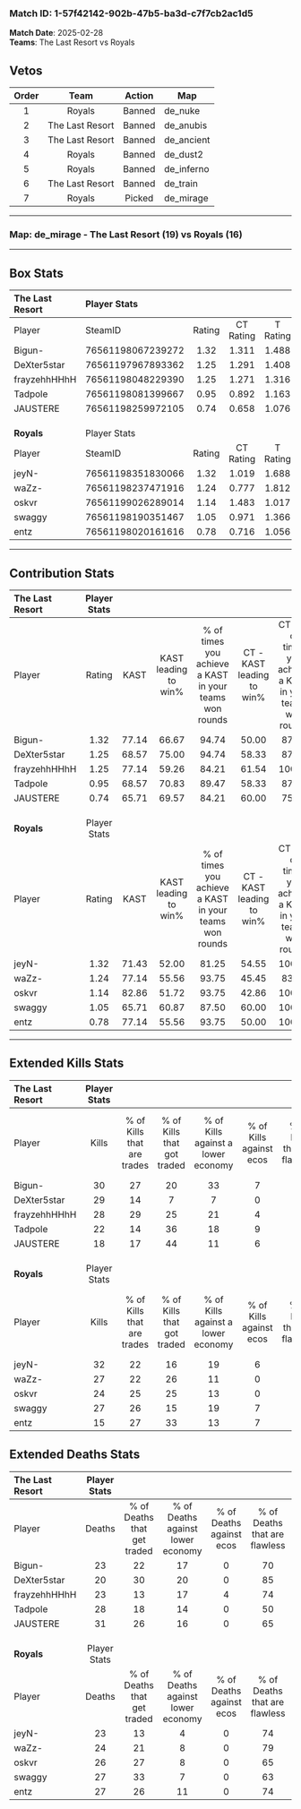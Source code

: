 ### Match ID: 1-57f42142-902b-47b5-ba3d-c7f7cb2ac1d5  
**Match Date**: 2025-02-28  
**Teams**: The Last Resort vs Royals  

## Vetos  

| Order | Team | Action | Map |
| :---: | :--: | :----: | --- |
| 1 | Royals | Banned | de_nuke |
| 2 | The Last Resort | Banned | de_anubis |
| 3 | The Last Resort | Banned | de_ancient |
| 4 | Royals | Banned | de_dust2 |
| 5 | Royals | Banned | de_inferno |
| 6 | The Last Resort | Banned | de_train |
| 7 | Royals | Picked | de_mirage |

---  

### **Map**: de_mirage - The Last Resort (19) vs Royals (16)  
---  

## Box Stats  

| **The Last Resort** | Player Stats      |        |           |          |       |      |       |         |        |      |     |
| :- | :- | :-: | :-: | :-: | :-: | :-: | :-: | :-: | :-: | :-: | :-: |
| Player              | SteamID           | Rating | CT Rating | T Rating | KAST  | ADR  | Kills | Assists | Deaths | K/D  | HS% |
| Bigun-              | 76561198067239272 |  1.32  |   1.311   |  1.488   | 77.14 | 88.0 |  30   |    8    |   23   | 1.30 | 70  |
| DeXter5star         | 76561197967893362 |  1.25  |   1.291   |  1.408   | 68.57 | 81.1 |  29   |    7    |   20   | 1.45 | 20  |
| frayzehhHHhH        | 76561198048229390 |  1.25  |   1.271   |  1.316   | 77.14 | 80.3 |  28   |   11    |   23   | 1.22 | 39  |
| Tadpole             | 76561198081399667 |  0.95  |   0.892   |  1.163   | 68.57 | 75.0 |  22   |   10    |   28   | 0.79 | 68  |
| JAUSTERE            | 76561198259972105 |  0.74  |   0.658   |  1.076   | 65.71 | 59.8 |  18   |   12    |   31   | 0.58 | 61  |
|                     |                   |        |           |          |       |      |       |         |        |      |     |
|                     |                   |        |           |          |       |      |       |         |        |      |     |
|                     |                   |        |           |          |       |      |       |         |        |      |     |
| **Royals**          | Player Stats      |        |           |          |       |      |       |         |        |      |     |
| Player              | SteamID           | Rating | CT Rating | T Rating | KAST  | ADR  | Kills | Assists | Deaths | K/D  | HS% |
| jeyN-               | 76561198351830066 |  1.32  |   1.019   |  1.688   | 71.43 | 87.9 |  32   |    4    |   23   | 1.39 | 28  |
| waZz-               | 76561198237471916 |  1.24  |   0.777   |  1.812   | 77.14 | 88.9 |  27   |   12    |   24   | 1.13 | 88  |
| oskvr               | 76561199026289014 |  1.14  |   1.483   |  1.017   | 82.86 | 79.0 |  24   |    7    |   26   | 0.92 | 33  |
| swaggy              | 76561198190351467 |  1.05  |   0.971   |  1.366   | 65.71 | 76.3 |  27   |    4    |   27   | 1.00 | 55  |
| entz                | 76561198020161616 |  0.78  |   0.716   |  1.056   | 77.14 | 56.4 |  15   |    7    |   27   | 0.56 | 73  |
---  

## Contribution Stats  

| **The Last Resort** | Player Stats |       |                      |                                                        |                           |                                                             |                          |                                                            |
| :- | :-: | :-: | :-: | :-: | :-: | :-: | :-: | :-: |
| Player              |    Rating    | KAST  | KAST leading to win% | % of times you achieve a KAST in your teams won rounds | CT - KAST leading to win% | CT - % of times you achieve a KAST in your teams won rounds | T - KAST leading to win% | T - % of times you achieve a KAST in your teams won rounds |
| Bigun-              |     1.32     | 77.14 |        66.67         |                         94.74                          |           50.00           |                            87.50                            |          84.62           |                           100.00                           |
| DeXter5star         |     1.25     | 68.57 |        75.00         |                         94.74                          |           58.33           |                            87.50                            |          91.67           |                           100.00                           |
| frayzehhHHhH        |     1.25     | 77.14 |        59.26         |                         84.21                          |           61.54           |                           100.00                            |          57.14           |                           72.73                            |
| Tadpole             |     0.95     | 68.57 |        70.83         |                         89.47                          |           58.33           |                            87.50                            |          83.33           |                           90.91                            |
| JAUSTERE            |     0.74     | 65.71 |        69.57         |                         84.21                          |           60.00           |                            75.00                            |          76.92           |                           90.91                            |
|                     |              |       |                      |                                                        |                           |                                                             |                          |                                                            |
|                     |              |       |                      |                                                        |                           |                                                             |                          |                                                            |
|                     |              |       |                      |                                                        |                           |                                                             |                          |                                                            |
| **Royals**          | Player Stats |       |                      |                                                        |                           |                                                             |                          |                                                            |
| Player              |    Rating    | KAST  | KAST leading to win% | % of times you achieve a KAST in your teams won rounds | CT - KAST leading to win% | CT - % of times you achieve a KAST in your teams won rounds | T - KAST leading to win% | T - % of times you achieve a KAST in your teams won rounds |
| jeyN-               |     1.32     | 71.43 |        52.00         |                         81.25                          |           54.55           |                           100.00                            |          50.00           |                           70.00                            |
| waZz-               |     1.24     | 77.14 |        55.56         |                         93.75                          |           45.45           |                            83.33                            |          62.50           |                           100.00                           |
| oskvr               |     1.14     | 82.86 |        51.72         |                         93.75                          |           42.86           |                           100.00                            |          60.00           |                           90.00                            |
| swaggy              |     1.05     | 65.71 |        60.87         |                         87.50                          |           60.00           |                           100.00                            |          61.54           |                           80.00                            |
| entz                |     0.78     | 77.14 |        55.56         |                         93.75                          |           50.00           |                           100.00                            |          60.00           |                           90.00                            |
---  

## Extended Kills Stats  

| **The Last Resort** | Player Stats |                            |                            |                                    |                         |                              |                                 |                                       |                    |           |
| :- | :-: | :-: | :-: | :-: | :-: | :-: | :-: | :-: | :-: | :-: |
| Player              |    Kills     | % of Kills that are trades | % of Kills that got traded | % of Kills against a lower economy | % of Kills against ecos | % of Kills that are flawless | % of Kills that are close duels | % of Kills that are assisted by flash | Pistol Round Kills | AWP Kills |
| Bigun-              |      30      |             27             |             20             |                 33                 |            7            |              60              |                7                |                   7                   |         2          |     0     |
| DeXter5star         |      29      |             14             |             7              |                 7                  |            0            |              72              |                0                |                   0                   |         1          |    18     |
| frayzehhHHhH        |      28      |             29             |             25             |                 21                 |            4            |              75              |                7                |                   0                   |         0          |    12     |
| Tadpole             |      22      |             14             |             36             |                 18                 |            9            |              77              |                5                |                   0                   |         3          |     0     |
| JAUSTERE            |      18      |             17             |             44             |                 11                 |            6            |              61              |                0                |                  11                   |         2          |     0     |
|                     |              |                            |                            |                                    |                         |                              |                                 |                                       |                    |           |
|                     |              |                            |                            |                                    |                         |                              |                                 |                                       |                    |           |
|                     |              |                            |                            |                                    |                         |                              |                                 |                                       |                    |           |
| **Royals**          | Player Stats |                            |                            |                                    |                         |                              |                                 |                                       |                    |           |
| Player              |    Kills     | % of Kills that are trades | % of Kills that got traded | % of Kills against a lower economy | % of Kills against ecos | % of Kills that are flawless | % of Kills that are close duels | % of Kills that are assisted by flash | Pistol Round Kills | AWP Kills |
| jeyN-               |      32      |             22             |             16             |                 19                 |            6            |              84              |                0                |                   0                   |         0          |    19     |
| waZz-               |      27      |             22             |             26             |                 11                 |            0            |              56              |                4                |                   4                   |         0          |     0     |
| oskvr               |      24      |             25             |             25             |                 13                 |            0            |              75              |                0                |                   4                   |         2          |     0     |
| swaggy              |      27      |             26             |             15             |                 19                 |            7            |              56              |               15                |                   4                   |         4          |     0     |
| entz                |      15      |             27             |             33             |                 13                 |            7            |              53              |                0                |                   0                   |         0          |     0     |
## Extended Deaths Stats  

| **The Last Resort** | Player Stats |                             |                                   |                          |                               |                            |                           |               |
| :- | :-: | :-: | :-: | :-: | :-: | :-: | :-: | :-: |
| Player              |    Deaths    | % of Deaths that get traded | % of Deaths against lower economy | % of Deaths against ecos | % of Deaths that are flawless | % of Deaths that are close | % of Deaths while blinded | Deaths to AWP |
| Bigun-              |      23      |             22              |                17                 |            0             |              70               |             0              |             0             |       5       |
| DeXter5star         |      20      |             30              |                20                 |            0             |              85               |             5              |             5             |       2       |
| frayzehhHHhH        |      23      |             13              |                17                 |            4             |              74               |             0              |             4             |       4       |
| Tadpole             |      28      |             18              |                14                 |            0             |              50               |             11             |             4             |       3       |
| JAUSTERE            |      31      |             26              |                16                 |            0             |              65               |             3              |             0             |       5       |
|                     |              |                             |                                   |                          |                               |                            |                           |               |
|                     |              |                             |                                   |                          |                               |                            |                           |               |
|                     |              |                             |                                   |                          |                               |                            |                           |               |
| **Royals**          | Player Stats |                             |                                   |                          |                               |                            |                           |               |
| Player              |    Deaths    | % of Deaths that get traded | % of Deaths against lower economy | % of Deaths against ecos | % of Deaths that are flawless | % of Deaths that are close | % of Deaths while blinded | Deaths to AWP |
| jeyN-               |      23      |             13              |                 4                 |            0             |              74               |             9              |             4             |       8       |
| waZz-               |      24      |             21              |                 8                 |            0             |              79               |             0              |             4             |       4       |
| oskvr               |      26      |             27              |                 8                 |            0             |              65               |             8              |             0             |       4       |
| swaggy              |      27      |             33              |                 7                 |            0             |              63               |             4              |             4             |       7       |
| entz                |      27      |             26              |                11                 |            0             |              74               |             0              |             4             |       7       |
